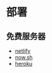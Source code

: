 # 部署


## 免费服务器
- [netlify](https://www.netlify.com/)
- [now.sh](https://zeit.co/now)
- [heroku](https://www.heroku.com/)
